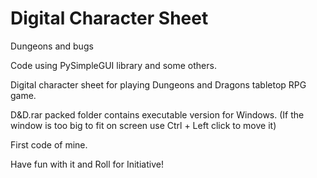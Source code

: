 # Digital Character Sheet
Dungeons and bugs

Code using PySimpleGUI library and some others.

Digital character sheet for playing Dungeons and Dragons tabletop RPG game.

D&D.rar packed folder contains executable version for Windows.
(If the window is too big to fit on screen use Ctrl + Left click to move it)

First code of mine.

Have fun with it and  Roll for Initiative!
